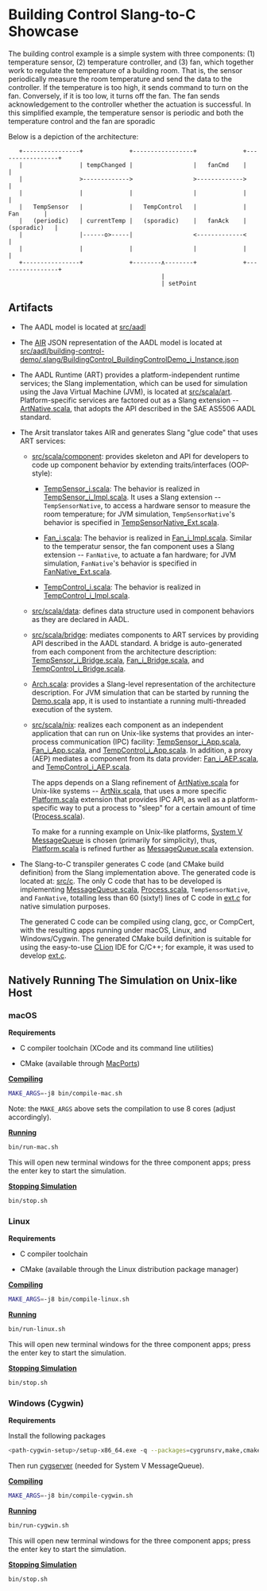 # Building Control Slang-to-C Showcase

The building control example is a simple system with three components:
(1) temperature sensor, (2) temperature controller, and (3) fan, which
together work to regulate the temperature of a building room.
That is, the sensor periodically measure the room temperature and send
the data to the controller. 
If the temperature is too high, it sends command to turn on the fan. 
Conversely, if it is too low, it turns off the fan.
The fan sends acknowledgement to the controller whether the actuation
is successful.
In this simplified example, the temperature sensor is periodic and
both the temperature control and the fan are sporadic

Below is a depiction of the architecture:

```
   +----------------+             +-----------------+             +-----------------+
   |                | tempChanged |                 |   fanCmd    |                 |
   |                >------------->                 >------------->                 |
   |                |             |                 |             |                 |
   |   TempSensor   |             |   TempControl   |             |       Fan       |
   |   (periodic)   | currentTemp |   (sporadic)    |   fanAck    |    (sporadic)   |
   |                |------o>-----|                 <-------------<                 |
   |                |             |                 |             |                 |
   +----------------+             +--------∧--------+             +-----------------+
                                           |
                                           | setPoint

```


## Artifacts

* The AADL model is located at [src/aadl](src/aadl)

* The [AIR](http://github.com/sireum/air) JSON representation of the AADL model is located at 
  [src/aadl/building-control-demo/.slang/BuildingControl_BuildingControlDemo_i_Instance.json](src/aadl/building-control-demo/.slang/BuildingControl_BuildingControlDemo_i_Instance.json)

* The AADL Runtime (ART) provides a platform-independent runtime services; 
  the Slang implementation, which can be used for simulation using the Java Virtual Machine (JVM), 
  is located at [src/scala/art](src/scala/art). 
  Platform-specific services are factored out as a Slang extension -- [ArtNative.scala](src/scala/art/ArtNative.scala),
  that adopts the API described in the SAE AS5506 AADL standard. 

* The Arsit translator takes AIR and generates Slang "glue code" that uses ART services:

  * [src/scala/component](src/scala/component): provides skeleton and API for developers to code up component behavior
    by extending traits/interfaces (OOP-style): 
      
    * [TempSensor_i.scala](src/scala/component/building_control_gen_mixed/BuildingControl/TempSensor_i.scala):
      The behavior is realized in
      [TempSensor_i_Impl.scala](src/scala/component/building_control_gen_mixed/BuildingControl/TempSensor_i_Impl.scala).
      It uses a Slang extension -- `TempSensorNative`, to access a hardware sensor to measure the room temperature;
      for JVM simulation, `TempSensorNative`'s behavior is specified in 
      [TempSensorNative_Ext.scala](src/scala/component/building_control_gen_mixed/BuildingControl/TempSensorNative_Ext.scala).
            
    * [Fan_i.scala](src/scala/component/building_control_gen_mixed/BuildingControl/Fan_i.scala):
      The behavior is realized in 
      [Fan_i_Impl.scala](src/scala/component/building_control_gen_mixed/BuildingControl/Fan_i_Impl.scala).
      Similar to the temperatur sensor, the fan component uses a Slang extension -- `FanNative`, to actuate a fan hardware;
      for JVM simulation, `FanNative`'s behavior is specified in 
      [FanNative_Ext.scala](src/scala/component/building_control_gen_mixed/BuildingControl/FanNative_Ext.scala).
    
    * [TempControl_i.scala](src/scala/component/building_control_gen_mixed/BuildingControl/TempControl_i.scala):
      The behavior is realized in
      [TempControl_i_Impl.scala](src/scala/component/building_control_gen_mixed/BuildingControl/TempControl_i_Impl.scala).
      
  * [src/scala/data](src/scala/data): defines data structure used in component behaviors as they are declared in AADL.
  
  * [src/scala/bridge](src/scala/bridge): mediates components to ART services by providing API 
    described in the AADL standard. A bridge is auto-generated from each component from the 
    architecture description:
    [TempSensor_i_Bridge.scala](src/scala/bridge/building_control_gen_mixed/BuildingControl/TempSensor_i_Bridge.scala),
    [Fan_i_Bridge.scala](src/scala/bridge/building_control_gen_mixed/BuildingControl/Fan_i_Bridge.scala), and
    [TempControl_i_Bridge.scala](src/scala/bridge/building_control_gen_mixed/BuildingControl/TempControl_i_Bridge.scala).
  
  * [Arch.scala](src/scala/architecture/building_control_gen_mixed/Arch.scala): provides a Slang-level representation
    of the architecture description. For JVM simulation that can be started by running the
    [Demo.scala](src/scala/architecture/building_control_gen_mixed/Demo.scala) app, 
    it is used to instantiate a running multi-threaded execution of the system.  

  * [src/scala/nix](src/scala/nix): realizes each component as an independent application that can run on Unix-like
    systems that provides an inter-process communication (IPC) facility: 
    [TempSensor_i_App.scala](src/scala/nix/building_control_gen_mixed/TempSensor_i_App.scala),
    [Fan_i_App.scala](src/scala/nix/building_control_gen_mixed/Fan_i_App.scala), and
    [TempControl_i_App.scala](src/scala/nix/building_control_gen_mixed/TempControl_i_App.scala).
    In addition, a proxy (AEP) mediates a component from its data provider:
    [Fan_i_AEP.scala](src/scala/nix/building_control_gen_mixed/Fan_i_AEP.scala), and
    [TempControl_i_AEP.scala](src/scala/nix/building_control_gen_mixed/TempControl_i_AEP.scala).
    
    The apps depends on a Slang refinement of [ArtNative.scala](src/scala/art/ArtNative.scala) for Unix-like systems --
    [ArtNix.scala](src/scala/nix/building_control_gen_mixed/ArtNix.scala), that uses a more specific 
    [Platform.scala](src/scala/nix/building_control_gen_mixed/Platform.scala) extension that provides IPC API,
    as well as a platform-specific way to put a process to "sleep" for a certain amount of time 
    ([Process.scala](src/scala/nix/building_control_gen_mixed/Process.scala)).
    
    To make for a running example on Unix-like platforms, 
    [System V MessageQueue](http://beej.us/guide/bgipc/html/single/bgipc.html#mq) is chosen (primarily for simplicity),
    thus, [Platform.scala](src/scala/nix/building_control_gen_mixed/Platform.scala) is refined further as
    [MessageQueue.scala](src/scala/nix/building_control_gen_mixed/MessageQueue.scala) extension.
    
* The Slang-to-C transpiler generates C code (and CMake build definition) from the Slang implementation above.
  The generated code is located at: [src/c](src/c). 
  The only C code that has to be developed is implementing 
  [MessageQueue.scala](src/scala/nix/building_control_gen_mixed/MessageQueue.scala),
  [Process.scala](src/scala/nix/building_control_gen_mixed/Process.scala), 
  `TempSensorNative`, and `FanNative`, totalling less than 60 (sixty!) lines of C code in
  [ext.c](src/c/ext/ext.c) for native simulation purposes.
  
  The generated C code can be compiled using clang, gcc, or CompCert, with the resulting apps running under macOS, 
  Linux, and Windows/Cygwin. The generated CMake build definition is suitable for using the easy-to-use 
  [CLion](https://www.jetbrains.com/clion/) IDE for C/C++; for example, it was used to develop [ext.c](src/c/ext/ext.c).


## Natively Running The Simulation on Unix-like Host

### macOS

**Requirements**

* C compiler toolchain (XCode and its command line utilities)

* CMake (available through [MacPorts](https://www.macports.org))

[**Compiling**](bin/compile-mac.sh)

```bash
MAKE_ARGS=-j8 bin/compile-mac.sh
```

Note: the `MAKE_ARGS` above sets the compilation to use 8 cores (adjust accordingly).

[**Running**](bin/run-mac.sh)

```bash
bin/run-mac.sh
```

This will open new terminal windows for the three component apps; press the enter key to start the simulation.

[**Stopping Simulation**](bin/stop.sh)

```bash
bin/stop.sh
```

### Linux

**Requirements**

* C compiler toolchain

* CMake (available through the Linux distribution package manager)

[**Compiling**](bin/compile-linux.sh)

```bash
MAKE_ARGS=-j8 bin/compile-linux.sh
```

[**Running**](bin/run-linux.sh)

```bash
bin/run-linux.sh
```

This will open new terminal windows for the three component apps; press the enter key to start the simulation.

[**Stopping Simulation**](bin/stop.sh)

```bash
bin/stop.sh
```

### Windows (Cygwin)

**Requirements** 

Install the following packages

```bash
<path-cygwin-setup>/setup-x86_64.exe -q --packages=cygrunsrv,make,cmake,clang,procps-ng
```

Then run [cygserver](https://www.cygwin.com/cygwin-ug-net/using-cygserver.html) (needed for System V MessageQueue).

[**Compiling**](bin/compile-cygwin.sh)

```bash
MAKE_ARGS=-j8 bin/compile-cygwin.sh
```

[**Running**](bin/run-cygwin.sh)

```bash
bin/run-cygwin.sh
```

This will open new terminal windows for the three component apps; press the enter key to start the simulation.

[**Stopping Simulation**](bin/stop.sh)

```bash
bin/stop.sh
```